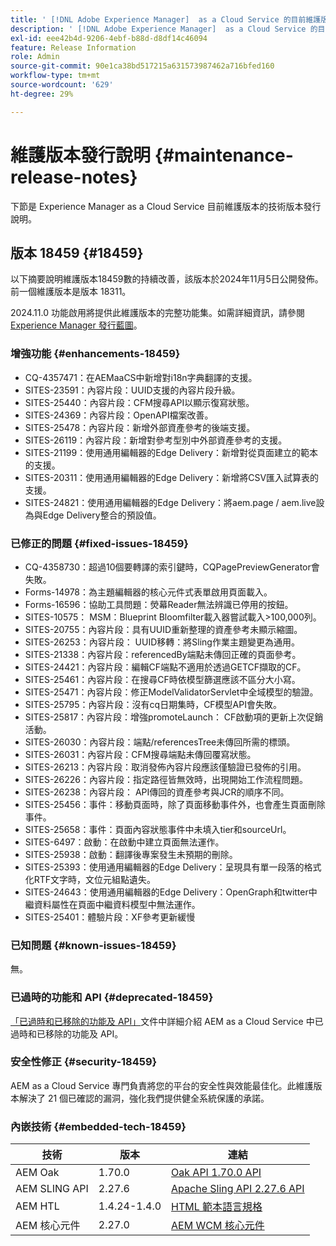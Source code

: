 ```yaml
---
title: ' [!DNL Adobe Experience Manager]  as a Cloud Service 的目前維護版本發行說明。'
description: ' [!DNL Adobe Experience Manager]  as a Cloud Service 的目前維護版本發行說明。'
exl-id: eee42b4d-9206-4ebf-b88d-d8df14c46094
feature: Release Information
role: Admin
source-git-commit: 90e1ca38bd517215a631573987462a716bfed160
workflow-type: tm+mt
source-wordcount: '629'
ht-degree: 29%

---
```



# 維護版本發行說明 {#maintenance-release-notes}

下節是 Experience Manager as a Cloud Service 目前維護版本的技術版本發行說明。

## 版本 18459 {#18459}

以下摘要說明維護版本18459數的持續改善，該版本於2024年11月5日公開發佈。 前一個維護版本是版本 18311。

2024.11.0 功能啟用將提供此維護版本的完整功能集。如需詳細資訊，請參閱 [Experience Manager 發行藍圖](https://experienceleague.adobe.com/zh-hant/docs/experience-manager-release-information/aem-release-updates/update-releases-roadmap)。

### 增強功能 {#enhancements-18459}

* CQ-4357471：在AEMaaCS中新增對i18n字典翻譯的支援。
* SITES-23591：內容片段：UUID支援的內容片段升級。
* SITES-25440：內容片段：CFM搜尋API以顯示復寫狀態。
* SITES-24369：內容片段：OpenAPI檔案改善。
* SITES-25478：內容片段：新增外部資產參考的後端支援。
* SITES-26119：內容片段：新增對參考型別中外部資產參考的支援。
* SITES-21199：使用通用編輯器的Edge Delivery：新增對從頁面建立的範本的支援。
* SITES-20311：使用通用編輯器的Edge Delivery：新增將CSV匯入試算表的支援。
* SITES-24821：使用通用編輯器的Edge Delivery：將aem.page / aem.live設為與Edge Delivery整合的預設值。

### 已修正的問題 {#fixed-issues-18459}

* CQ-4358730：超過10個要轉譯的索引鍵時，CQPagePreviewGenerator會失敗。
* Forms-14978：為主題編輯器的核心元件式表單啟用頁面載入。
* Forms-16596：協助工具問題：熒幕Reader無法辨識已停用的按鈕。
* SITES-10575： MSM：Blueprint Bloomfilter載入器嘗試載入>100,000列。
* SITES-20755：內容片段：具有UUID重新整理的資產參考未顯示縮圖。
* SITES-26253：內容片段： UUID移轉：將Sling作業主題變更為通用。
* SITES-21338：內容片段：referencedBy端點未傳回正確的頁面參考。
* SITES-24421：內容片段：編輯CF端點不適用於透過GETCF擷取的CF。
* SITES-25461：內容片段：在搜尋CF時依模型篩選應該不區分大小寫。
* SITES-25471：內容片段：修正ModelValidatorServlet中全域模型的驗證。
* SITES-25795：內容片段：沒有cq日期集時，CF模型API會失敗。
* SITES-25817：內容片段：增強promoteLaunch： CF啟動項的更新上次促銷活動。
* SITES-26030：內容片段：端點/referencesTree未傳回所需的標頭。
* SITES-26031：內容片段：CFM搜尋端點未傳回覆寫狀態。
* SITES-26213：內容片段：取消發佈內容片段應該僅驗證已發佈的引用。
* SITES-26226：內容片段：指定路徑皆無效時，出現開始工作流程問題。
* SITES-26238：內容片段： API傳回的資產參考與JCR的順序不同。
* SITES-25456：事件：移動頁面時，除了頁面移動事件外，也會產生頁面刪除事件。
* SITES-25658：事件：頁面內容狀態事件中未填入tier和sourceUrl。
* SITES-6497：啟動：在啟動中建立頁面無法運作。
* SITES-25938：啟動：翻譯後專案發生未預期的刪除。
* SITES-25393：使用通用編輯器的Edge Delivery：呈現具有單一段落的格式化RTF文字時，文位元組點遺失。
* SITES-24643：使用通用編輯器的Edge Delivery：OpenGraph和twitter中繼資料屬性在頁面中繼資料模型中無法運作。
* SITES-25401：體驗片段：XF參考更新緩慢


### 已知問題 {#known-issues-18459}

無。

### 已過時的功能和 API {#deprecated-18459}

[「已過時和已移除的功能及 API」](/help/release-notes/deprecated-removed-features.md)文件中詳細介紹 AEM as a Cloud Service 中已過時和已移除的功能及 API。

### 安全性修正 {#security-18459}

AEM as a Cloud Service 專門負責將您的平台的安全性與效能最佳化。此維護版本解決了 21 個已確認的漏洞，強化我們提供健全系統保護的承諾。

### 內嵌技術 {#embedded-tech-18459}

| 技術 | 版本 | 連結 |
|---|---|---|
| AEM Oak | 1.70.0 | [Oak API 1.70.0 API](https://www.javadoc.io/doc/org.apache.jackrabbit/oak-api/1.70.0/index.html) |
| AEM SLING API | 2.27.6 | [Apache Sling API 2.27.6 API](https://www.javadoc.io/doc/org.apache.sling/org.apache.sling.api/latest/index.html) |
| AEM HTL | 1.4.24-1.4.0 | [HTML 範本語言規格](https://github.com/adobe/htl-spec) |
| AEM 核心元件 | 2.27.0 | [AEM WCM 核心元件](https://github.com/adobe/aem-core-wcm-components) |

